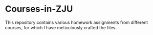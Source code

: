 # Courses-in-ZJU
This repository contains various homework assignments from different courses, for which I have meticulously crafted the files.
